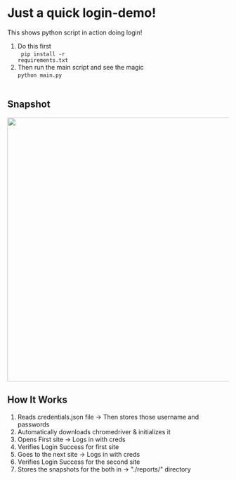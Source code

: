 <h1> Just a quick login-demo! </h1>

This shows python script in action doing login!

1. Do this first <br>
<code> pip install -r requirements.txt</code>
2. Then run the main script and see the magic<br>
<code>python main.py </code><br>

<h2>Snapshot</h2>
<img src='https://github.com/user-attachments/assets/c92f359d-d031-41ae-9c19-6b5e3783c484' style='width: 600px'>


<h2> How It Works </h2>
<ol>
  <li>Reads credentials.json file -> Then stores those username and passwords</li>
  <li> Automatically downloads chromedriver & initializes it</li>
  <li>Opens First site -> Logs in with creds </li>
  <li>Verifies Login Success for first site</li>
  <li>Goes to the next site -> Logs in with creds</li>
  <li>Verifies Login Success for the second site</li>
  <li>Stores the snapshots for the both in -> "./reports/" directory</li>
